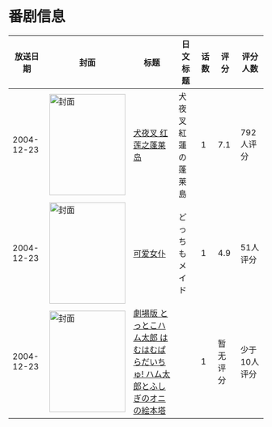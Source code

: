 # 番剧信息

|放送日期|封面|标题|日文标题|话数|评分|评分人数|
|---|---|---|---|---|---|---|
|2004-12-23|<img src="https://lain.bgm.tv/pic/cover/c/08/1a/19392_36NzU.jpg" alt="封面" style="width:150px;height:200px;object-fit:cover;">|[犬夜叉 红莲之蓬莱岛](https://bangumi.tv/subject/19392)|犬夜叉 紅蓮の蓬莱島|1|7.1|792人评分|
|2004-12-23|<img src="https://lain.bgm.tv/pic/cover/c/d3/03/40842_gp2G8.jpg" alt="封面" style="width:150px;height:200px;object-fit:cover;">|[可爱女仆](https://bangumi.tv/subject/40842)|どっちもメイド|1|4.9|51人评分|
|2004-12-23|<img src="https://lain.bgm.tv/pic/cover/c/f2/f8/417398_rh01R.jpg" alt="封面" style="width:150px;height:200px;object-fit:cover;">|[劇場版 とっとこハム太郎 はむはむぱらだいちゅ! ハム太郎とふしぎのオニの絵本塔](https://bangumi.tv/subject/417398)||1|暂无评分|少于10人评分|
